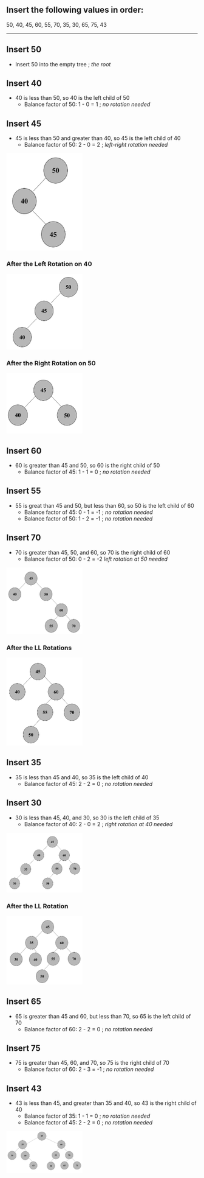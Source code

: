 ## Insert the following values in order:
50, 40, 45, 60, 55, 70, 35, 30, 65, 75, 43

------------------------------------------------------------------------------------
## Insert 50
- Insert 50 into the empty tree ; *the root*

## Insert 40
- 40 is less than 50, so 40 is the left child of 50 
  - Balance factor of 50: 1 - 0 = 1 ; *no rotation needed*

## Insert 45
- 45 is less than 50 and greater than 40, so 45 is the left child of 40
  - Balance factor of 50: 2 - 0 = 2 ; *left-right rotation needed*

<img src= "./images/set21.png" width="200">

### After the Left Rotation on 40

<img src= "./images/set22.png" width="200">

### After the Right Rotation on 50

<img src= "./images/set23.png" width="200">

## Insert 60
 - 60 is greater than 45 and 50, so 60 is the right child of 50
   - Balance factor of 45: 1 - 1 = 0 ; *no rotation needed*

## Insert 55
- 55 is great than 45 and 50, but less than 60, so 50 is the left child of 60
   - Balance factor of 45: 0 - 1 = -1 ; *no rotation needed*
   - Balance factor of 50: 1 - 2 = -1 ; *no rotation needed*

## Insert 70
- 70 is greater than 45, 50, and 60, so 70 is the right child of 60
   - Balance factor of 50: 0 - 2 = -2 *left rotation at 50 needed*

<img src= "./images/set24.png" width="200">

### After the LL Rotations

<img src= "./images/set25.png" width="200">

## Insert 35
- 35 is less than 45 and 40, so 35 is the left child of 40
  - Balance factor of 45: 2 - 2 =  0 ; *no rotation needed*

## Insert 30
- 30 is less than 45, 40, and 30, so 30 is the left child of 35  
   - Balance factor of 40: 2 - 0 = 2 ; *right rotation at 40 needed*

<img src= "./images/set26.png" width="200">

### After the LL Rotation   

<img src= "./images/set27.png" width="200">

## Insert 65
- 65 is greater than 45 and 60, but less than 70, so 65 is the left child of 70
   - Balance factor of 60: 2 - 2 = 0 ; *no rotation needed*

## Insert 75
- 75 is greater than 45, 60, and 70, so 75 is the right child of 70
   - Balance factor of 60: 2 - 3 = -1 ; *no rotation needed*

## Insert 43
- 43 is less than 45, and greater than 35 and 40, so 43 is the right child of 40
   - Balance factor of 35: 1 - 1 = 0 ; *no rotation needed*
   - Balance factor of 45: 2 - 2 = 0 ; *no rotation needed*  

<img src= "./images/set28.png" width="200">